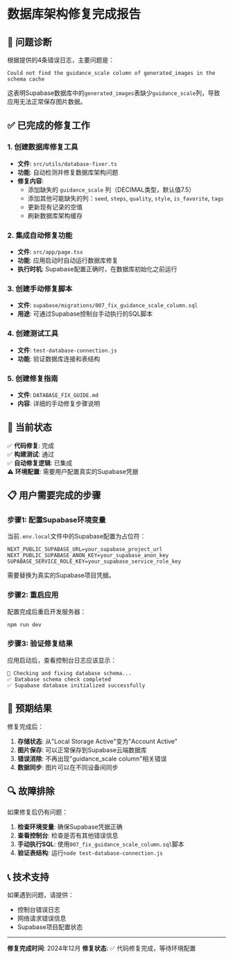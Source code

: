 # 数据库架构修复完成报告

## 🎯 问题诊断

根据提供的4条错误日志，主要问题是：
```
Could not find the guidance_scale column of generated_images in the schema cache
```

这表明Supabase数据库中的`generated_images`表缺少`guidance_scale`列，导致应用无法正常保存图片数据。

## ✅ 已完成的修复工作

### 1. 创建数据库修复工具
- **文件**: `src/utils/database-fixer.ts`
- **功能**: 自动检测并修复数据库架构问题
- **修复内容**:
  - 添加缺失的 `guidance_scale` 列（DECIMAL类型，默认值7.5）
  - 添加其他可能缺失的列：`seed`, `steps`, `quality`, `style`, `is_favorite`, `tags`
  - 更新现有记录的空值
  - 刷新数据库架构缓存

### 2. 集成自动修复功能
- **文件**: `src/app/page.tsx`
- **功能**: 应用启动时自动运行数据库修复
- **执行时机**: Supabase配置正确时，在数据库初始化之前运行

### 3. 创建手动修复脚本
- **文件**: `supabase/migrations/007_fix_guidance_scale_column.sql`
- **用途**: 可通过Supabase控制台手动执行的SQL脚本

### 4. 创建测试工具
- **文件**: `test-database-connection.js`
- **功能**: 验证数据库连接和表结构

### 5. 创建修复指南
- **文件**: `DATABASE_FIX_GUIDE.md`
- **内容**: 详细的手动修复步骤说明

## 🔧 当前状态

✅ **代码修复**: 完成  
✅ **构建测试**: 通过  
✅ **自动修复逻辑**: 已集成  
⚠️ **环境配置**: 需要用户配置真实的Supabase凭据  

## 📋 用户需要完成的步骤

### 步骤1: 配置Supabase环境变量

当前`.env.local`文件中的Supabase配置为占位符：
```env
NEXT_PUBLIC_SUPABASE_URL=your_supabase_project_url
NEXT_PUBLIC_SUPABASE_ANON_KEY=your_supabase_anon_key
SUPABASE_SERVICE_ROLE_KEY=your_supabase_service_role_key
```

需要替换为真实的Supabase项目凭据。

### 步骤2: 重启应用

配置完成后重启开发服务器：
```bash
npm run dev
```

### 步骤3: 验证修复结果

应用启动后，查看控制台日志应该显示：
```
🔧 Checking and fixing database schema...
✅ Database schema check completed
✅ Supabase database initialized successfully
```

## 🚀 预期结果

修复完成后：
1. **存储状态**: 从"Local Storage Active"变为"Account Active"
2. **图片保存**: 可以正常保存到Supabase云端数据库
3. **错误消除**: 不再出现"guidance_scale column"相关错误
4. **数据同步**: 图片可以在不同设备间同步

## 🔍 故障排除

如果修复后仍有问题：

1. **检查环境变量**: 确保Supabase凭据正确
2. **查看控制台**: 检查是否有其他错误信息
3. **手动执行SQL**: 使用`007_fix_guidance_scale_column.sql`脚本
4. **验证表结构**: 运行`node test-database-connection.js`

## 📞 技术支持

如果遇到问题，请提供：
- 控制台错误日志
- 网络请求错误信息
- Supabase项目配置状态

---

**修复完成时间**: 2024年12月
**修复状态**: ✅ 代码修复完成，等待环境配置